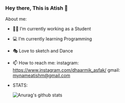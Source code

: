### Hey there, This is Atish 👋
About me:

- 🐱‍🏍 I’m currently working as a Student
- 💻 I’m currently learning Programming 
- 🎭  Love to sketch and Dance
- 📫 How to reach me: instagram: https://www.instagram.com/dhaarmik_asfak/
                       gmail:    mynameatishm@gmail.com
- STATS:

    ![Anurag's github stats](https://github-readme-stats.vercel.app/api?username=Atish1998&show_icons=true&theme=gruvbox)
    











